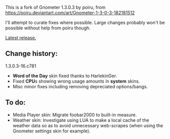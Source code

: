 This is a fork of Gnometer 1.3.0.3 by poiru, from https://poiru.deviantart.com/art/Gnometer-1-3-0-3-182181512

I'll attempt to curate fixes where possible.  Large changes probably won't be possible without help from poiru though.

[Latest release.](https://github.com/Nightblade/Gnometer/releases/latest)

## Change history:

 1.3.0.3-16.c781
* **Word of the Day** skin fixed thanks to HarlekinGer.
* Fixed **CPU**s showing wrong usage amounts in **system** skins.
* Misc minor fixes including removing depreciated options/bangs.

## To do:

* Media Player skin: Migrate foobar2000 to built-in measure.
* Weather skin: Investigate using LUA to make a local cache of the weather data so as to avoid unnecessary  web-scrapes (when using the Gnometer settings skin for example).
